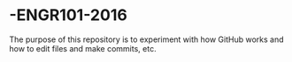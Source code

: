 # -ENGR101-2016
The purpose of this repository is to experiment with how GitHub works and how to edit files and make commits, etc.
